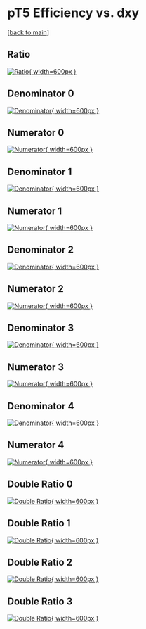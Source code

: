 # pT5 Efficiency vs. dxy

[[back to main](./)]



## Ratio

[![Ratio](../mtv/var/pT5_xtr_11_0_eff_dxy.png){ width=600px }](../mtv/var/pT5_xtr_11_0_eff_dxy.pdf)

## Denominator 0

[![Denominator](../mtv/den/pT5_xtr_11_0_eff_dxy_den0.png){ width=600px }](../mtv/den/pT5_xtr_11_0_eff_dxy_den0.pdf)

## Numerator 0

[![Numerator](../mtv/num/pT5_xtr_11_0_eff_dxy_num0.png){ width=600px }](../mtv/num/pT5_xtr_11_0_eff_dxy_num0.pdf)

## Denominator 1

[![Denominator](../mtv/den/pT5_xtr_11_0_eff_dxy_den1.png){ width=600px }](../mtv/den/pT5_xtr_11_0_eff_dxy_den1.pdf)

## Numerator 1

[![Numerator](../mtv/num/pT5_xtr_11_0_eff_dxy_num1.png){ width=600px }](../mtv/num/pT5_xtr_11_0_eff_dxy_num1.pdf)

## Denominator 2

[![Denominator](../mtv/den/pT5_xtr_11_0_eff_dxy_den2.png){ width=600px }](../mtv/den/pT5_xtr_11_0_eff_dxy_den2.pdf)

## Numerator 2

[![Numerator](../mtv/num/pT5_xtr_11_0_eff_dxy_num2.png){ width=600px }](../mtv/num/pT5_xtr_11_0_eff_dxy_num2.pdf)

## Denominator 3

[![Denominator](../mtv/den/pT5_xtr_11_0_eff_dxy_den3.png){ width=600px }](../mtv/den/pT5_xtr_11_0_eff_dxy_den3.pdf)

## Numerator 3

[![Numerator](../mtv/num/pT5_xtr_11_0_eff_dxy_num3.png){ width=600px }](../mtv/num/pT5_xtr_11_0_eff_dxy_num3.pdf)

## Denominator 4

[![Denominator](../mtv/den/pT5_xtr_11_0_eff_dxy_den4.png){ width=600px }](../mtv/den/pT5_xtr_11_0_eff_dxy_den4.pdf)

## Numerator 4

[![Numerator](../mtv/num/pT5_xtr_11_0_eff_dxy_num4.png){ width=600px }](../mtv/num/pT5_xtr_11_0_eff_dxy_num4.pdf)

## Double Ratio 0

[![Double Ratio](../mtv/ratio/pT5_xtr_11_0_eff_dxy_ratio0.png){ width=600px }](../mtv/ratio/pT5_xtr_11_0_eff_dxy_ratio0.pdf)

## Double Ratio 1

[![Double Ratio](../mtv/ratio/pT5_xtr_11_0_eff_dxy_ratio1.png){ width=600px }](../mtv/ratio/pT5_xtr_11_0_eff_dxy_ratio1.pdf)

## Double Ratio 2

[![Double Ratio](../mtv/ratio/pT5_xtr_11_0_eff_dxy_ratio2.png){ width=600px }](../mtv/ratio/pT5_xtr_11_0_eff_dxy_ratio2.pdf)

## Double Ratio 3

[![Double Ratio](../mtv/ratio/pT5_xtr_11_0_eff_dxy_ratio3.png){ width=600px }](../mtv/ratio/pT5_xtr_11_0_eff_dxy_ratio3.pdf)

